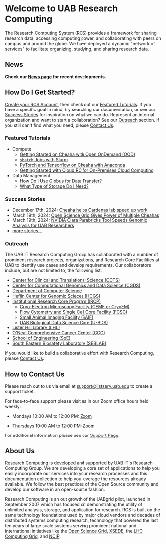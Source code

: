 # Welcome to UAB Research Computing

The Research Computing System (RCS) provides a framework for sharing research data, accessing computing power, and collaborating with peers on campus and around the globe. We have deployed a dynamic "network of services" to facilitate organizing, studying, and sharing research data.

## News

<!-- markdownlint-disable MD046 -->
<!--
!!! announcement

    Put important announcements here and remove the surrounding comments.
-->
<!-- markdownlint-enable MD046 -->

**Check our [News page](./news/index.md) for recent developments.**

## How Do I Get Started?

[Create your RCS Account](./account/rcs/create.md), then check out our [Featured Tutorials](#featured-tutorials). If you have a specific goal in mind, try searching our documentation, or see our [Success Stories](#success-stories) for inspiration on what we can do. Represent an internal organization and want to start a collaboration? See our [Outreach](#outreach) section. If you still can't find what you need, please [Contact Us](#how-to-contact-us).

### Featured Tutorials

- Compute
    - [Getting Started on Cheaha with Open OnDemand (OOD)](./cheaha/open_ondemand/index.md)
    - [`sbatch` Jobs with Slurm](./cheaha/slurm/slurm_tutorial.md)
    - [PyTorch and Tensorflow on Cheaha with Anaconda](./cheaha/tutorial/pytorch_tensorflow.md)
    - [Getting Started with Cloud.RC for On-Premises Cloud Computing](./uab_cloud/tutorial/index.md)
- Data Management
    - [How Do I Use Globus for Data Transfer?](./data_management/transfer/tutorial/index.md)
    - [What Type of Storage Do I Need?](./data_management/index.md#what-type-of-storage-do-i-need)

### Success Stories

- December 17th, 2024: [Cheaha helps Cardenas lab speed up work](https://www.uab.edu/it/news/item/cheaha-helps-cardenas-lab-speed-up-work)
- March 19th, 2024: [Open Science Grid Gives Power of Multiple Cheahas](https://www.uab.edu/it/news/item/open-science-grid)
- March 19th, 2024: [NVIDIA Clara Parabricks Tool Speeds Genomic Analysis for UAB Researchers](https://www.uab.edu/it/news/item/parabricks-speeds-genomic-analysis)
- [more stories...](https://www.uab.edu/it/news/research-computing)

### Outreach

The UAB IT Research Computing Group has collaborated with a number of prominent research projects, organizations, and Research Core Facilities at UAB to identify use cases and develop requirements. Our collaborators include, but are not limited to, the following list.

- [Center for Clinical and Translational Science (CCTS)](https://www.uab.edu/ccts/)
- [Center for Computational Genomics and Data Science (CGDS)](https://sites.uab.edu/cgds/)
- [Department of Computer Science](https://www.uab.edu/cas/computerscience/)
- [Heflin Center for Genomic Scieces (HCGS)](https://www.uab.edu/hcgs/)
- [Institutional Research Core Program (IRCP)](https://www.uab.edu/cores/ircp/)
    - [Cryo-Electron Microscopy Facility (CEMF or CryoEM)](https://www.uab.edu/cores/ircp/cryo-em)
    - [Flow Cytometry and Single Cell Core Facility (FCSC)](https://www.uab.edu/cores/ircp/fcsc)
    - [Small Animal Imaging Facility (SAIF)](https://www.uab.edu/cores/ircp/saif)
    - [UAB Biological Data Science Core (U-BDS)](https://www.uab.edu/cores/ircp/bds)
- [Lister Hill Library (LHL)](https://library.uab.edu/locations/lister-hill)
- [O'Neal Comprehensive Cancer Center (CCC)](https://www.onealcanceruab.org/)
- [School of Engineering (SoE)](https://www.uab.edu/engineering/home/)
- [South Eastern Biosafety Laboratory (SEBLAB)](https://www.uab.edu/research/seblab/)

If you would like to build a collaborative effort with Research Computing, please [Contact Us](#how-to-contact-us).

## How to Contact Us

Please reach out to us via email at <support@listserv.uab.edu> to create a support ticket.

For face-to-face support please visit us in our Zoom office hours held weekly:

- Mondays 10:00 AM to 12:00 PM:
[Zoom](https://uab.zoom.us/j/81783104592?pwd=L21OOWNlY2doWXova3MzOGFRcE4zQT09)

- Thursdays 10:00 AM to 12:00 PM:
[Zoom](https://uab.zoom.us/j/81783104592?pwd=L21OOWNlY2doWXova3MzOGFRcE4zQT09)

For additional information please see our [Support Page](./help/support.md).

## About Us

Research Computing is developed and supported by UAB IT's Research Computing Group. We are developing a core set of applications to help you easily incorporate our services into your research processes and this documentation collection to help you leverage the resources already available. We follow the best practices of the Open Source community and develop our software in an open-source fashion.

Research Computing is an out growth of the UABgrid pilot, launched in September 2007 which has focused on demonstrating the utility of unlimited analysis, storage, and application for research. RCS is built on the same technology foundations used by major cloud vendors and decades of distributed systems computing research, technology that powered the last ten years of large scale systems serving prominent national and international initiatives like the [Open Science Grid](https://osg-htc.org/), [XSEDE](https://www.xsede.org/), the [LHC Computing Grid](https://wlcg.web.cern.ch/), and [NCIP](https://datascience.cancer.gov/).
